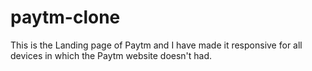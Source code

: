 # paytm-clone
This is the Landing page of Paytm and I have made it responsive for all devices in which the Paytm website doesn't had.
